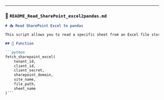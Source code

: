 
---

### 📗 `README_Read_SharePoint_excel2pandas.md`

```markdown
# 📥 Read SharePoint Excel to pandas

This script allows you to read a specific sheet from an Excel file stored in SharePoint directly into a pandas DataFrame using Microsoft Graph API.

## 📌 Function

```python
fetch_sharepoint_excel(
    tenant_id,
    client_id,
    client_secret,
    sharepoint_domain,
    site_name,
    file_path,
    sheet_name
)```
